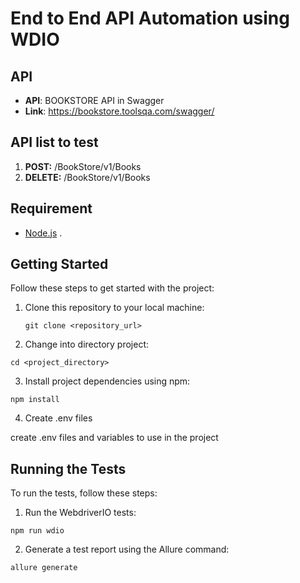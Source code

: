 # End to End API Automation using WDIO

## API

- **API**: BOOKSTORE API in Swagger
- **Link**: https://bookstore.toolsqa.com/swagger/


## API list to test

1. **POST:** /BookStore/v1/Books
2. **DELETE:** /BookStore/v1/Books

## Requirement

- [Node.js](https://nodejs.org/) .

## Getting Started

Follow these steps to get started with the project:

1. Clone this repository to your local machine:

   ```
   git clone <repository_url>
   ```
2. Change into directory project:

```
cd <project_directory>
```

3. Install project dependencies using npm:

```
npm install
```

4. Create .env files

create .env files and variables to use in the project

## Running the Tests
To run the tests, follow these steps:

1. Run the WebdriverIO tests:

```
npm run wdio
```

2. Generate a test report using the Allure command:

```
allure generate
```
